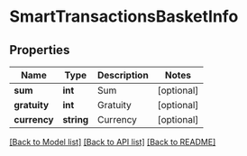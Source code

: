 # SmartTransactionsBasketInfo

## Properties
Name | Type | Description | Notes
------------ | ------------- | ------------- | -------------
**sum** | **int** | Sum | [optional] 
**gratuity** | **int** | Gratuity | [optional] 
**currency** | **string** | Currency | [optional] 

[[Back to Model list]](../README.md#documentation-for-models) [[Back to API list]](../README.md#documentation-for-api-endpoints) [[Back to README]](../README.md)


